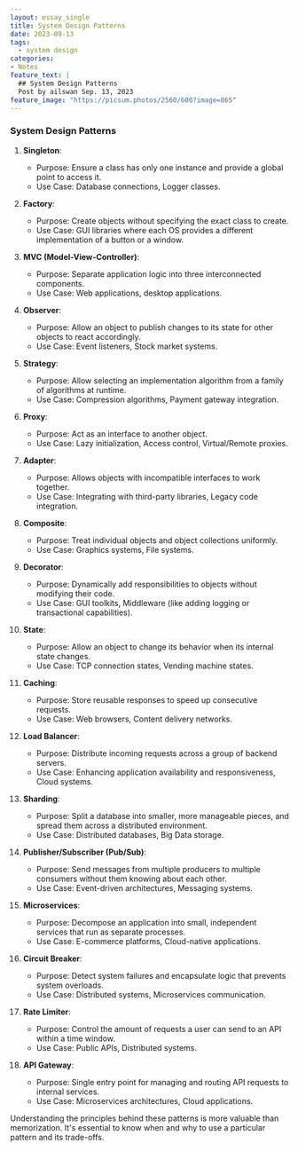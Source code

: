 ```yaml
---
layout: essay_single
title: System Design Patterns
date: 2023-09-13
tags:
  - system design
categories:
- Notes
feature_text: |
  ## System Design Patterns
  Post by ailswan Sep. 13, 2023
feature_image: "https://picsum.photos/2560/600?image=865"
---
```


### System Design Patterns 

1. **Singleton**:
    - Purpose: Ensure a class has only one instance and provide a global point to access it.
    - Use Case: Database connections, Logger classes.

2. **Factory**:
    - Purpose: Create objects without specifying the exact class to create.
    - Use Case: GUI libraries where each OS provides a different implementation of a button or a window.

3. **MVC (Model-View-Controller)**:
    - Purpose: Separate application logic into three interconnected components.
    - Use Case: Web applications, desktop applications.

4. **Observer**:
    - Purpose: Allow an object to publish changes to its state for other objects to react accordingly.
    - Use Case: Event listeners, Stock market systems.

5. **Strategy**:
    - Purpose: Allow selecting an implementation algorithm from a family of algorithms at runtime.
    - Use Case: Compression algorithms, Payment gateway integration.

6. **Proxy**:
    - Purpose: Act as an interface to another object.
    - Use Case: Lazy initialization, Access control, Virtual/Remote proxies.

7. **Adapter**:
    - Purpose: Allows objects with incompatible interfaces to work together.
    - Use Case: Integrating with third-party libraries, Legacy code integration.

8. **Composite**:
    - Purpose: Treat individual objects and object collections uniformly.
    - Use Case: Graphics systems, File systems.

9. **Decorator**:
    - Purpose: Dynamically add responsibilities to objects without modifying their code.
    - Use Case: GUI toolkits, Middleware (like adding logging or transactional capabilities).

10. **State**:
    - Purpose: Allow an object to change its behavior when its internal state changes.
    - Use Case: TCP connection states, Vending machine states.

11. **Caching**:
    - Purpose: Store reusable responses to speed up consecutive requests.
    - Use Case: Web browsers, Content delivery networks.

12. **Load Balancer**:
    - Purpose: Distribute incoming requests across a group of backend servers.
    - Use Case: Enhancing application availability and responsiveness, Cloud systems.

13. **Sharding**:
    - Purpose: Split a database into smaller, more manageable pieces, and spread them across a distributed environment.
    - Use Case: Distributed databases, Big Data storage.

14. **Publisher/Subscriber (Pub/Sub)**:
    - Purpose: Send messages from multiple producers to multiple consumers without them knowing about each other.
    - Use Case: Event-driven architectures, Messaging systems.

15. **Microservices**:
    - Purpose: Decompose an application into small, independent services that run as separate processes.
    - Use Case: E-commerce platforms, Cloud-native applications.

16. **Circuit Breaker**:
    - Purpose: Detect system failures and encapsulate logic that prevents system overloads.
    - Use Case: Distributed systems, Microservices communication.

17. **Rate Limiter**:
    - Purpose: Control the amount of requests a user can send to an API within a time window.
    - Use Case: Public APIs, Distributed systems.

18. **API Gateway**:
    - Purpose: Single entry point for managing and routing API requests to internal services.
    - Use Case: Microservices architectures, Cloud applications.

Understanding the principles behind these patterns is more valuable than memorization. It's essential to know when and why to use a particular pattern and its trade-offs.
